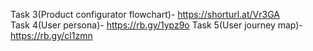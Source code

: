 Task 3(Product configurator flowchart)- https://shorturl.at/Vr3GA														
Task 4(User persona)- https://rb.gy/1ypz9o
Task 5(User journey map)- https://rb.gy/cl1zmn
